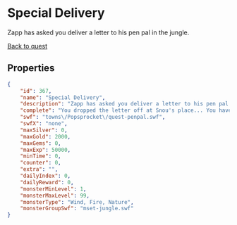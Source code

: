 # Special Delivery

Zapp has asked you deliver a letter to his pen pal in the jungle.

[Back to quest](../quests.md)

## Properties

```json
{
    "id": 367,
    "name": "Special Delivery",
    "description": "Zapp has asked you deliver a letter to his pen pal in the jungle.",
    "complete": "You dropped the letter off at Snou's place... You have to wonder what she collects...",
    "swf": "towns\/Popsprocket\/quest-penpal.swf",
    "swfX": "none",
    "maxSilver": 0,
    "maxGold": 2000,
    "maxGems": 0,
    "maxExp": 50000,
    "minTime": 0,
    "counter": 0,
    "extra": "",
    "dailyIndex": 0,
    "dailyReward": 0,
    "monsterMinLevel": 1,
    "monsterMaxLevel": 99,
    "monsterType": "Wind, Fire, Nature",
    "monsterGroupSwf": "mset-jungle.swf"
}
```

